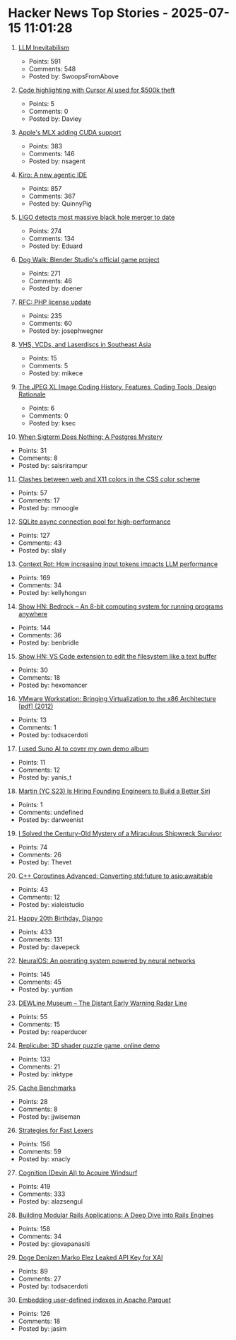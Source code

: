 # Hacker News Top Stories - 2025-07-15 11:01:28

1. [LLM Inevitabilism](https://tomrenner.com/posts/llm-inevitabilism/)
   - Points: 591
   - Comments: 548
   - Posted by: SwoopsFromAbove

2. [Code highlighting with Cursor AI used for $500k theft](https://securelist.com/open-source-package-for-cursor-ai-turned-into-a-crypto-heist/116908/)
   - Points: 5
   - Comments: 0
   - Posted by: Daviey

3. [Apple's MLX adding CUDA support](https://github.com/ml-explore/mlx/pull/1983)
   - Points: 383
   - Comments: 146
   - Posted by: nsagent

4. [Kiro: A new agentic IDE](https://kiro.dev/blog/introducing-kiro/)
   - Points: 857
   - Comments: 367
   - Posted by: QuinnyPig

5. [LIGO detects most massive black hole merger to date](https://www.caltech.edu/about/news/ligo-detects-most-massive-black-hole-merger-to-date)
   - Points: 274
   - Comments: 134
   - Posted by: Eduard

6. [Dog Walk: Blender Studio's official game project](https://blenderstudio.itch.io/dogwalk)
   - Points: 271
   - Comments: 46
   - Posted by: doener

7. [RFC: PHP license update](https://wiki.php.net/rfc/php_license_update)
   - Points: 235
   - Comments: 60
   - Posted by: josephwegner

8. [VHS, VCDs, and Laserdiscs in Southeast Asia](https://rubenerd.com/vcds-and-laserdiscs-in-southeast-asia/)
   - Points: 15
   - Comments: 5
   - Posted by: mikece

9. [The JPEG XL Image Coding History, Features, Coding Tools, Design Rationale](https://arxiv.org/abs/2506.05987)
   - Points: 6
   - Comments: 0
   - Posted by: ksec

10. [When Sigterm Does Nothing: A Postgres Mystery](https://clickhouse.com/blog/sigterm-postgres-mystery)
   - Points: 31
   - Comments: 8
   - Posted by: saisrirampur

11. [Clashes between web and X11 colors in the CSS color scheme](https://en.wikipedia.org/wiki/X11_color_names)
   - Points: 57
   - Comments: 17
   - Posted by: mmoogle

12. [SQLite async connection pool for high-performance](https://github.com/slaily/aiosqlitepool)
   - Points: 127
   - Comments: 43
   - Posted by: slaily

13. [Context Rot: How increasing input tokens impacts LLM performance](https://research.trychroma.com/context-rot)
   - Points: 169
   - Comments: 34
   - Posted by: kellyhongsn

14. [Show HN: Bedrock – An 8-bit computing system for running programs anywhere](https://benbridle.com/projects/bedrock.html)
   - Points: 144
   - Comments: 36
   - Posted by: benbridle

15. [Show HN: VS Code extension to edit the filesystem like a text buffer](https://github.com/ahrm/voil)
   - Points: 30
   - Comments: 18
   - Posted by: hexomancer

16. [VMware Workstation: Bringing Virtualization to the x86 Architecture [pdf] (2012)](https://www.cse.iitb.ac.in/~mythili/virtcc/papers/vmware.pdf)
   - Points: 13
   - Comments: 1
   - Posted by: todsacerdoti

17. [I used Suno AI to cover my own demo album](https://app.mindthis.io/@yt/how-i-used-suno-ai-to-cover-my-own-demo-album)
   - Points: 11
   - Comments: 12
   - Posted by: yanis_t

18. [Martin (YC S23) Is Hiring Founding Engineers to Build a Better Siri](https://www.ycombinator.com/companies/martin/jobs/)
   - Points: 1
   - Comments: undefined
   - Posted by: darweenist

19. [I Solved the Century-Old Mystery of a Miraculous Shipwreck Survivor](https://thewalrus.ca/empress-of-ireland-survivor-mystery/)
   - Points: 74
   - Comments: 26
   - Posted by: Thevet

20. [C++ Coroutines Advanced: Converting std:future to asio:awaitable](https://www.ddhigh.com/en/2025/07/15/cpp-coroutine-future-to-awaitable/)
   - Points: 43
   - Comments: 12
   - Posted by: xialeistudio

21. [Happy 20th Birthday, Django](https://www.djangoproject.com/weblog/2025/jul/13/happy-20th-birthday-django/)
   - Points: 433
   - Comments: 131
   - Posted by: davepeck

22. [NeuralOS: An operating system powered by neural networks](https://neural-os.com/)
   - Points: 145
   - Comments: 45
   - Posted by: yuntian

23. [DEWLine Museum – The Distant Early Warning Radar Line](https://dewlinemuseum.com/)
   - Points: 55
   - Comments: 15
   - Posted by: reaperducer

24. [Replicube: 3D shader puzzle game, online demo](https://replicube.xyz/staging/)
   - Points: 133
   - Comments: 21
   - Posted by: inktype

25. [Cache Benchmarks](https://github.com/tidwall/cache-benchmarks)
   - Points: 28
   - Comments: 8
   - Posted by: jjwiseman

26. [Strategies for Fast Lexers](https://xnacly.me/posts/2025/fast-lexer-strategies/)
   - Points: 156
   - Comments: 59
   - Posted by: xnacly

27. [Cognition (Devin AI) to Acquire Windsurf](https://cognition.ai/blog/windsurf)
   - Points: 419
   - Comments: 333
   - Posted by: alazsengul

28. [Building Modular Rails Applications: A Deep Dive into Rails Engines](https://www.panasiti.me/blog/modular-rails-applications-rails-engines-active-storage-dashboard/)
   - Points: 158
   - Comments: 34
   - Posted by: giovapanasiti

29. [Doge Denizen Marko Elez Leaked API Key for XAI](https://krebsonsecurity.com/2025/07/doge-denizen-marko-elez-leaked-api-key-for-xai/)
   - Points: 89
   - Comments: 27
   - Posted by: todsacerdoti

30. [Embedding user-defined indexes in Apache Parquet](https://datafusion.apache.org/blog/2025/07/14/user-defined-parquet-indexes/)
   - Points: 126
   - Comments: 18
   - Posted by: jasim

